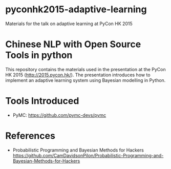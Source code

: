 # pyconhk2015-adaptive-learning
Materials for the talk on adaptive learning at PyCon HK 2015

Chinese NLP with Open Source Tools in python
============================================
This repository contains the materials used in the presentation at the PyCon HK 2015 (http://2015.pycon.hk/).
The presentation introduces how to implement an adaptive learning system using Bayesian modelling in Python.

Tools Introduced
================
* PyMC: https://github.com/pymc-devs/pymc 

References
==========
* Probabilistic Programming and Bayesian Methods for Hackers https://github.com/CamDavidsonPilon/Probabilistic-Programming-and-Bayesian-Methods-for-Hackers 
